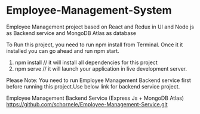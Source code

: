 # Employee-Management-System
Employee Management project based on React and Redux in UI and Node js as Backend service and MongoDB Atlas as database

To Run this project, you need to run npm install from Terminal. Once it it installed you can go ahead and run npm start.

1. npm install // it will install all dependencies for this project
2. npm serve // it will launch your application in live development server.

Please Note: You need to run Employee Management Backend service first before running this project.Use below link for backend service project.

Employee Management Backend Service (Express Js + MongoDB Atlas)
https://github.com/schornele/Employee-Management-Service.git
